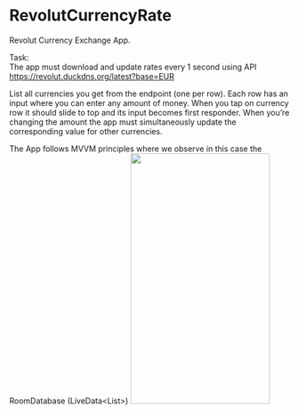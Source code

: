 # RevolutCurrencyRate
Revolut Currency Exchange App. 

Task:
</br>
The app must download and update rates every 1 second using API
https://revolut.duckdns.org/latest?base=EUR

List all currencies you get from the endpoint (one per row). Each row has an input where you
can enter any amount of money. When you tap on currency row it should slide to top and its
input becomes first responder. When you’re changing the amount the app must simultaneously
update the corresponding value for other currencies.

The App follows MVVM principles where we observe in this case the RoomDatabase (LiveData<List<Currency>>)
<img src="https://github.com/Dannyang27/RevolutCurrencyRate/blob/master/revolut_gif.gif" width="250" height="450">
